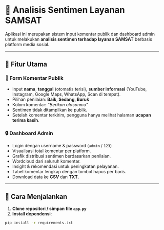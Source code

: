 # 📝 Analisis Sentimen Layanan SAMSAT

Aplikasi ini merupakan sistem input komentar publik dan dashboard admin untuk melakukan **analisis sentimen terhadap layanan SAMSAT** berbasis platform media sosial.

---

## 📌 Fitur Utama

### 🧾 Form Komentar Publik
- Input **nama**, **tanggal** (otomatis terisi), **sumber informasi** (YouTube, Instagram, Google Maps, WhatsApp, Scan di tempat).
- Pilihan penilaian: **Baik, Sedang, Buruk**
- Kolom komentar: *"Berikan alasanmu"*
- Sentimen tidak ditampilkan ke publik.
- Setelah komentar terkirim, pengguna hanya melihat halaman **ucapan terima kasih**.

### 🔒 Dashboard Admin
- Login dengan username & password (`admin` / `123`)
- Visualisasi total komentar per platform.
- Grafik distribusi sentimen berdasarkan penilaian.
- Wordcloud dari seluruh komentar.
- Insight & rekomendasi untuk peningkatan pelayanan.
- Tabel komentar lengkap dengan tombol hapus per baris.
- Download data ke **CSV** dan **TXT**.

---

## 🚀 Cara Menjalankan

1. **Clone repositori / simpan file `app.py`**
2. **Install dependensi**:

```bash
pip install -r requirements.txt